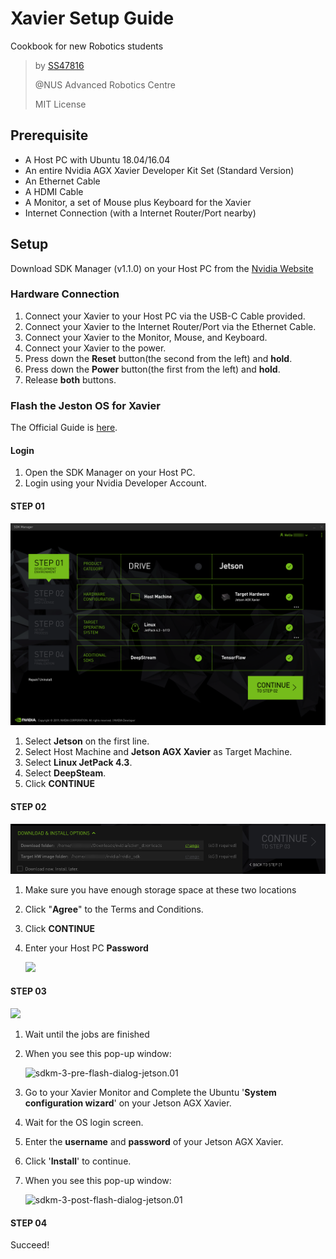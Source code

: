 # Xavier Setup Guide

Cookbook for new Robotics students

> by [SS47816](https://github.com/SS47816)
>
> @NUS Advanced Robotics Centre
>
> MIT License



## Prerequisite

* A Host PC with Ubuntu 18.04/16.04
* An entire Nvidia AGX Xavier Developer Kit Set (Standard Version)
* An Ethernet Cable
* A HDMI Cable
* A Monitor, a set of Mouse plus Keyboard for the Xavier
* Internet Connection (with a Internet Router/Port nearby)



## Setup

Download SDK Manager (v1.1.0) on your Host PC from the [Nvidia Website](https://developer.nvidia.com/nvidia-sdk-manager)



### Hardware Connection

1. Connect your Xavier to your Host PC via the USB-C Cable provided.
2. Connect your Xavier to the Internet Router/Port via the Ethernet Cable.
3. Connect your Xavier to the Monitor, Mouse, and Keyboard.
4. Connect your Xavier to the power.
5. Press down the **Reset** button(the second from the left) and **hold**.
6. Press down the **Power** button(the first from the left) and **hold**.
7. Release **both** buttons.



### Flash the Jeston OS for Xavier

The Official Guide is [here](https://docs.nvidia.com/sdk-manager/install-with-sdkm-jetson/index.html).

#### Login

1. Open the SDK Manager on your Host PC.
2. Login using your Nvidia Developer Account.

#### STEP 01

![SDK_Manager_01](pics/sdkm-1-jetson-additional-sdks.01.png)

1. Select **Jetson** on the first line.
2. Select Host Machine and **Jetson AGX Xavier** as Target Machine.
3. Select **Linux JetPack 4.3**.
4. Select **DeepSteam**.
5. Click **CONTINUE**

#### STEP 02

![](pics/sdkm-2-download-install-options-jetson.02.png)

1. Make sure you have enough storage space at these two locations

2. Click "**Agree**" to the Terms and Conditions.

3. Click **CONTINUE**

4. Enter your Host PC **Password**

   ![](/home/ss/ss_ws/ARC-Starter-Cookbook/pics/sdkm-2-sudo-prompt.01.png)

#### STEP 03

![](/home/ss/ss_ws/ARC-Starter-Cookbook/pics/sdkm-3-installation-jetson.png)

1. Wait until the jobs are finished

2. When you see this pop-up window:

   ![sdkm-3-pre-flash-dialog-jetson.01](/home/ss/ss_ws/ARC-Starter-Cookbook/pics/sdkm-3-pre-flash-dialog-jetson.01.png)

3. Go to your Xavier Monitor and Complete the Ubuntu '**System configuration wizard**' on your Jetson AGX Xavier.

4. Wait for the OS login screen.

5. Enter the **username** and **password** of your Jetson AGX Xavier.

6. Click '**Install**' to continue.

7. When you see this pop-up window:

   ![sdkm-3-post-flash-dialog-jetson.01](/home/ss/ss_ws/ARC-Starter-Cookbook/pics/sdkm-3-post-flash-dialog-jetson.01.png)

#### STEP 04

Succeed!